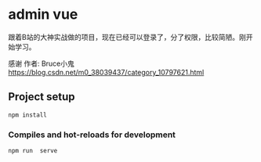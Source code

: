 # admin vue

跟着B站的大神实战做的项目，现在已经可以登录了，分了权限，比较简陋。刚开始学习。

感谢
作者: Bruce小鬼
https://blog.csdn.net/m0_38039437/category_10797621.html
## Project setup
```
npm install
```

### Compiles and hot-reloads for development
```
npm run  serve
```

